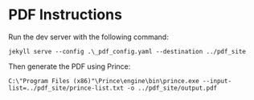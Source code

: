 
# PDF Instructions

Run the dev server with the following command:

```
jekyll serve --config .\_pdf_config.yaml --destination ../pdf_site
```

Then generate the PDF using Prince:

```
C:\"Program Files (x86)"\Prince\engine\bin\prince.exe --input-list=../pdf_site/prince-list.txt -o ../pdf_site/output.pdf
```

